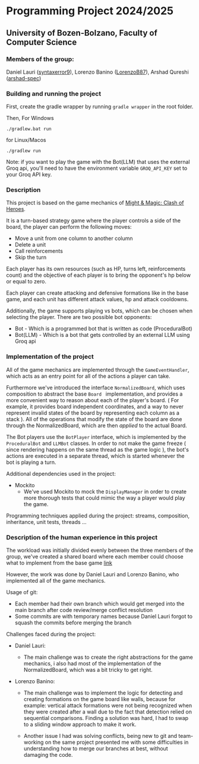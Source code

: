 # Programming Project 2024/2025

## University of Bozen-Bolzano, Faculty of Computer Science

### Members of the group:

Daniel Lauri ([syntaxerror9](https://github.com/syntaxerror-9)), Lorenzo
Banino ([LorenzoB87](https://github.com/LorenzoB87)), Arshad Qureshi
([arshad-spec](https://github.com/arshad-spec))

### Building and running the project

First, create the gradle wrapper by running `gradle wrapper` in the root folder.

Then,
For Windows

```
./gradlew.bat run
```

for Linux/Macos

```
./gradlew run
```

Note: if you want to play the game with the Bot(LLM) that uses the external Groq api, you'll need to have the
environment
variable `GROQ_API_KEY` set to your Groq API key.

### Description

This project is based on the game mechanics
of [Might & Magic: Clash of Heroes](https://en.wikipedia.org/wiki/Might_&_Magic:_Clash_of_Heroes).

It is a turn-based strategy game where the player controls a side of the board, the player can perform the following
moves:

* Move a unit from one column to another column
* Delete a unit
* Call reinforcements
* Skip the turn

Each player has its own resources (such as HP, turns left, reinforcements count) and the objective of each player is to
bring the opponent's hp below or equal to zero.

Each player can create attacking and defensive formations like in the base game, and each unit has different attack
values, hp and attack cooldowns.

Additionally, the game supports playing vs bots, which can be chosen when selecting the player. There are two possible
bot opponents:

* Bot - Which is a programmed bot that is written as code (ProceduralBot)
* Bot(LLM) - Which is a bot that gets controlled by an external LLM using Groq api

### Implementation of the project

All of the game mechanics are implemented through the `GameEventHandler`, which acts as an entry point for all of the
actions a player can take.

Furthermore we've introduced the interface `NormalizedBoard`, which uses composition to abstract the base `Board
` implementation, and provides a more convenient way to reason about each of the player's board.
( For example, it provides board independent coordinates, and a way to never represent invalid states of the board by
representing each column as a stack ). All of the operations that modify the state of the board are done through the
NormalizedBoard, which are then _applied_ to the actual Board.

The Bot players use the `BotPlayer` interface, which is implemented by the `ProceduralBot` and `LLMBot` classes.
In order to not make the game freeze ( since rendering happens on the same thread as the game logic ), the bot's actions
are executed in a separate thread, which is started whenever the bot is playing a turn.

Additional dependencies used in the project:

* Mockito
    * We've used Mockito to mock the `DisplayManager` in order to create more thorough tests that could mimic the way a
      player would play the game.

Programming techniques applied during the project: streams, composition, inheritance, unit tests, threads ...

### Description of the human experience in this project

The workload was initially divided evenly between the three members of the group, we've created a shared board where
each member could choose what to implement from the base game [link](https://github.com/users/syntaxerror-9/projects/4)

However, the work was done by Daniel Lauri and Lorenzo Banino, who implemented all of the game mechanics.

Usage of git:

* Each member had their own branch which would get merged into the main branch after code review/merge conflict
  resolution
* Some commits are with temporary names because Daniel Lauri forgot to squash the commits before merging the branch

Challenges faced during the project:

* Daniel Lauri:
    * The main challenge was to create the right abstractions for the game mechanics, i also had most of the
      implementation of the NormalizedBoard, which was a bit tricky to get right.
     
* Lorenzo Banino:
    * The main challenge was to implement the logic for detecting and creating formations on the game board like walls,
      because for example: vertical attack formations were not being recognized when they were created after a wall due to
      the fact that detection relied on sequential comparisons. Finding a solution was hard, I had to swap to a sliding
      window approach to make it work.

    * Another issue I had was solving conflicts, being new to git and team-working on the same project presented me
      with some difficulties in understanding how to merge our branches at best, without damaging the code. 

